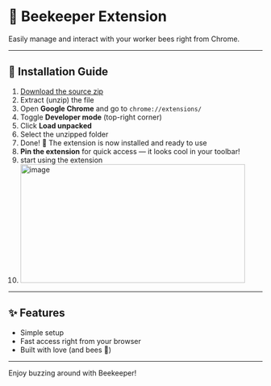 # 🐝 Beekeeper Extension

Easily manage and interact with your worker bees right from Chrome.

---

## 🚀 Installation Guide

1. [Download the source zip](https://github.com/arinaho-muleba/bee-keeper/archive/refs/tags/latest.zip)  
2. Extract (unzip) the file  
3. Open **Google Chrome** and go to `chrome://extensions/`  
4. Toggle **Developer mode** (top-right corner)  
5. Click **Load unpacked**  
6. Select the unzipped folder  
7. Done! 🎉 The extension is now installed and ready to use  
8. **Pin the extension** for quick access — it looks cool in your toolbar!
9. start using the extension
10. <img width="445" height="235" alt="image" src="https://github.com/user-attachments/assets/9668650f-ed5d-4780-9fd4-b173b7166a00" />


---

## ✨ Features
- Simple setup  
- Fast access right from your browser  
- Built with love (and bees 🐝)  

---

Enjoy buzzing around with Beekeeper!
